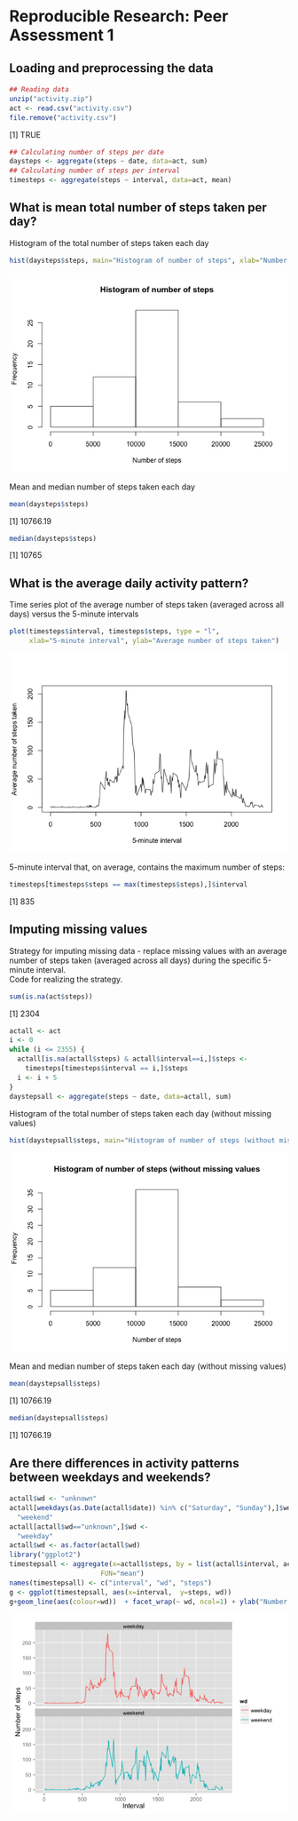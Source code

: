 # Reproducible Research: Peer Assessment 1


## Loading and preprocessing the data

```r
## Reading data
unzip("activity.zip")
act <- read.csv("activity.csv")
file.remove("activity.csv")
```

[1] TRUE

```r
## Calculating number of steps per date
daysteps <- aggregate(steps ~ date, data=act, sum)
## Calculating number of steps per interval
timesteps <- aggregate(steps ~ interval, data=act, mean)
```

## What is mean total number of steps taken per day?
Histogram of the total number of steps taken each day


```r
hist(daysteps$steps, main="Histogram of number of steps", xlab="Number of steps")
```

![](PA1_template_files/figure-html/unnamed-chunk-2-1.png) 

Mean and median number of steps taken each day


```r
mean(daysteps$steps)
```

[1] 10766.19

```r
median(daysteps$steps)
```

[1] 10765

## What is the average daily activity pattern?
Time series plot of the average number of steps taken (averaged across all days) versus the 5-minute intervals


```r
plot(timesteps$interval, timesteps$steps, type = "l", 
     xlab="5-minute interval", ylab="Average number of steps taken")
```

![](PA1_template_files/figure-html/unnamed-chunk-4-1.png) 

5-minute interval that, on average, contains the maximum number of steps:


```r
timesteps[timesteps$steps == max(timesteps$steps),]$interval
```

[1] 835

## Imputing missing values
Strategy for imputing missing data - replace missing values with an average number of steps taken (averaged across all days) during the specific 5-minute interval.  
Code for realizing the strategy.


```r
sum(is.na(act$steps))
```

[1] 2304

```r
actall <- act
i <- 0
while (i <= 2355) {
  actall[is.na(actall$steps) & actall$interval==i,]$steps <- 
    timesteps[timesteps$interval == i,]$steps
  i <- i + 5
}
daystepsall <- aggregate(steps ~ date, data=actall, sum)
```

Histogram of the total number of steps taken each day (without missing values)


```r
hist(daystepsall$steps, main="Histogram of number of steps (without missing values", xlab="Number of steps")
```

![](PA1_template_files/figure-html/unnamed-chunk-7-1.png) 

Mean and median number of steps taken each day (without missing values)


```r
mean(daystepsall$steps)
```

[1] 10766.19

```r
median(daystepsall$steps)
```

[1] 10766.19

## Are there differences in activity patterns between weekdays and weekends?


```r
actall$wd <- "unknown"
actall[weekdays(as.Date(actall$date)) %in% c("Saturday", "Sunday"),]$wd <- 
  "weekend"
actall[actall$wd=="unknown",]$wd <- 
  "weekday"
actall$wd <- as.factor(actall$wd)
library("ggplot2")
timestepsall <- aggregate(x=actall$steps, by = list(actall$interval, actall$wd), 
                       FUN="mean")
names(timestepsall) <- c("interval", "wd", "steps")
g <- ggplot(timestepsall, aes(x=interval,  y=steps, wd))
g+geom_line(aes(colour=wd))  + facet_wrap(~ wd, ncol=1) + ylab("Number of steps") + xlab("Interval")
```

![](PA1_template_files/figure-html/unnamed-chunk-9-1.png) 
